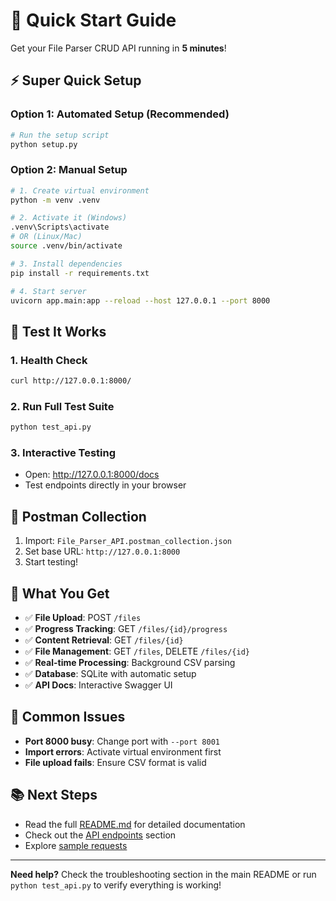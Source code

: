 # 🚀 Quick Start Guide

Get your File Parser CRUD API running in **5 minutes**!

## ⚡ Super Quick Setup

### Option 1: Automated Setup (Recommended)
```bash
# Run the setup script
python setup.py
```

### Option 2: Manual Setup
```bash
# 1. Create virtual environment
python -m venv .venv

# 2. Activate it (Windows)
.venv\Scripts\activate
# OR (Linux/Mac)
source .venv/bin/activate

# 3. Install dependencies
pip install -r requirements.txt

# 4. Start server
uvicorn app.main:app --reload --host 127.0.0.1 --port 8000
```

## 🧪 Test It Works

### 1. Health Check
```bash
curl http://127.0.0.1:8000/
```

### 2. Run Full Test Suite
```bash
python test_api.py
```

### 3. Interactive Testing
- Open: http://127.0.0.1:8000/docs
- Test endpoints directly in your browser

## 📱 Postman Collection

1. Import: `File_Parser_API.postman_collection.json`
2. Set base URL: `http://127.0.0.1:8000`
3. Start testing!

## 🎯 What You Get

- ✅ **File Upload**: POST `/files`
- ✅ **Progress Tracking**: GET `/files/{id}/progress`
- ✅ **Content Retrieval**: GET `/files/{id}`
- ✅ **File Management**: GET `/files`, DELETE `/files/{id}`
- ✅ **Real-time Processing**: Background CSV parsing
- ✅ **Database**: SQLite with automatic setup
- ✅ **API Docs**: Interactive Swagger UI

## 🚨 Common Issues

- **Port 8000 busy**: Change port with `--port 8001`
- **Import errors**: Activate virtual environment first
- **File upload fails**: Ensure CSV format is valid

## 📚 Next Steps

- Read the full [README.md](README.md) for detailed documentation
- Check out the [API endpoints](README.md#api-endpoints) section
- Explore [sample requests](README.md#sample-requests--responses)

---

**Need help?** Check the troubleshooting section in the main README or run `python test_api.py` to verify everything is working!
